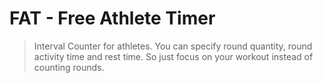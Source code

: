 # FAT - Free Athlete Timer

>Interval Counter for athletes. You can specify round quantity, round activity time and rest time.
So just focus on your workout instead of counting rounds.
